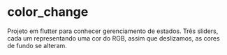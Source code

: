 # color_change

Projeto em flutter para conhecer gerenciamento de estados. Três sliders, cada um representando uma cor do RGB, assim que deslizamos, as cores de fundo se alteram.
